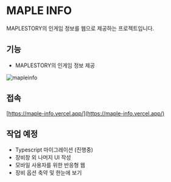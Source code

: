 # MAPLE INFO

MAPLESTORY의 인게임 정보를 웹으로 제공하는 프로젝트입니다.

## 기능

- MAPLESTORY의 인게임 정보 제공

![mapleinfo](https://github.com/axl0926/maple_info/assets/70824589/9e4656f4-a860-480b-9cf3-cf0632682c4a)


## 접속

[https://maple-info.vercel.app/](https://maple-info.vercel.app/)

## 작업 예정

- Typescript 마이그레이션 (진행중)
- 장비창 외 나머지 UI 작성
- 모바일 사용자를 위한 반응형 웹
- 장비 옵션 축약 및 한눈에 보기 